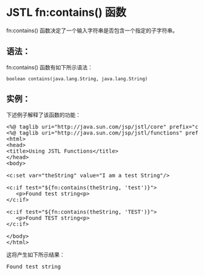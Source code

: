 # JSTL fn:contains() 函数

fn:contains() 函数决定了一个输入字符串是否包含一个指定的子字符串。

## 语法：

fn:contains() 函数有如下所示语法：

``` 
boolean contains(java.lang.String, java.lang.String)
```

## 实例：

下述例子解释了该函数的功能：

<pre class="prettyprint notranslate tryit">
&lt;%@ taglib uri="http://java.sun.com/jsp/jstl/core" prefix="c" %&gt;
&lt;%@ taglib uri="http://java.sun.com/jsp/jstl/functions" prefix="fn" %&gt;
&lt;html&gt;
&lt;head&gt;
&lt;title&gt;Using JSTL Functions&lt;/title&gt;
&lt;/head&gt;
&lt;body&gt;

&lt;c:set var="theString" value="I am a test String"/&gt;

&lt;c:if test="${fn:contains(theString, 'test')}"&gt;
   &lt;p&gt;Found test string&lt;p&gt;
&lt;/c:if&gt;

&lt;c:if test="${fn:contains(theString, 'TEST')}"&gt;
   &lt;p&gt;Found TEST string&lt;p&gt;
&lt;/c:if&gt;

&lt;/body&gt;
&lt;/html&gt;
</pre>

这将产生如下所示结果：

<pre class="result notranslate">
Found test string
</pre>
